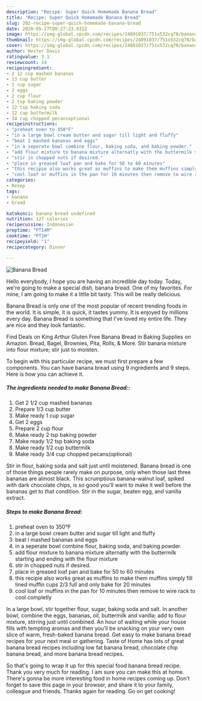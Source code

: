 ```yaml
---
description: "Recipe: Super Quick Homemade Banana Bread"
title: "Recipe: Super Quick Homemade Banana Bread"
slug: 202-recipe-super-quick-homemade-banana-bread
date: 2020-05-27T08:27:23.031Z
image: https://img-global.cpcdn.com/recipes/24891037/751x532cq70/banana-bread-recipe-main-photo.jpg
thumbnail: https://img-global.cpcdn.com/recipes/24891037/751x532cq70/banana-bread-recipe-main-photo.jpg
cover: https://img-global.cpcdn.com/recipes/24891037/751x532cq70/banana-bread-recipe-main-photo.jpg
author: Hester Davis
ratingvalue: 3.1
reviewcount: 14
recipeingredient:
- 2 12 cup mashed bananas
- 13 cup butter
- 1 cup sugar
- 2 eggs
- 2 cup flour
- 2 tsp baking powder
- 12 tsp baking soda
- 12 cup buttermilk
- 34 cup chopped pecansoptional
recipeinstructions:
- "preheat oven to 350°F"
- "in a large bowl cream butter and sugar till light and fluffy"
- "beat I mashed bananas and eggs"
- "in a seperate bowl combine flour, baking soda, and baking powder."
- "add flour mixture to banana mixture alternatly with the buttermilk starting and ending with the flour mixture"
- "stir in chopped nuts if desired."
- "place in greased loaf pan and bake for 50 to 60 minutes"
- "this recipie also works great as muffins to make them muffins simply fill lined muffin cups 2/3 full  and only bake for 20 minutes"
- "cool loaf or muffins in the pan for 10 minutes then remove to wire rack to cool completly"
categories:
- Resep
tags:
- banana
- bread

katakunci: banana bread undefined
nutrition: 127 calories
recipecuisine: Indonesian
preptime: "PT14M"
cooktime: "PT1H"
recipeyield: "1"
recipecategory: Dinner

---
```



![Banana Bread](https://img-global.cpcdn.com/recipes/24891037/751x532cq70/banana-bread-recipe-main-photo.jpg)

Hello everybody, I hope you are having an incredible day today. Today, we're going to make a special dish, banana bread. One of my favorites. For mine, I am going to make it a little bit tasty. This will be really delicious.

Banana Bread is only one of the most popular of recent trending foods in the world. It is simple, it is quick, it tastes yummy. It is enjoyed by millions every day. Banana Bread is something that I've loved my entire life. They are nice and they look fantastic.

Find Deals on King Arthur Gluten Free Banana Bread in Baking Supplies on Amazon. Bread, Bagel, Brownies, Pita, Rolls, &amp; More. Stir banana mixture into flour mixture; stir just to moisten.


To begin with this particular recipe, we must first prepare a few components. You can have banana bread using 9 ingredients and 9 steps. Here is how you can achieve it.

##### The ingredients needed to make Banana Bread::

1. Get 2 1/2 cup mashed bananas
1. Prepare 1/3 cup butter
1. Make ready 1 cup sugar
1. Get 2 eggs
1. Prepare 2 cup flour
1. Make ready 2 tsp baking powder
1. Make ready 1/2 tsp baking soda
1. Make ready 1/2 cup buttermilk
1. Make ready 3/4 cup chopped pecans(optional)


Stir in flour, baking soda and salt just until moistened. Banana bread is one of those things people rarely make on purpose, only when those last three bananas are almost black. This scrumptious banana-walnut loaf, spiked with dark chocolate chips, is so good you&#39;ll want to make it well before the bananas get to that condition. Stir in the sugar, beaten egg, and vanilla extract. 

##### Steps to make Banana Bread:

1. preheat oven to 350°F
1. in a large bowl cream butter and sugar till light and fluffy
1. beat I mashed bananas and eggs
1. in a seperate bowl combine flour, baking soda, and baking powder.
1. add flour mixture to banana mixture alternatly with the buttermilk starting and ending with the flour mixture
1. stir in chopped nuts if desired.
1. place in greased loaf pan and bake for 50 to 60 minutes
1. this recipie also works great as muffins to make them muffins simply fill lined muffin cups 2/3 full  and only bake for 20 minutes
1. cool loaf or muffins in the pan for 10 minutes then remove to wire rack to cool completly


In a large bowl, stir together flour, sugar, baking soda and salt. In another bowl, combine the eggs, bananas, oil, buttermilk and vanilla; add to flour mixture, stirring just until combined. An hour of waiting while your house fills with tempting aromas and then you&#39;ll be snacking on your very own slice of warm, fresh-baked banana bread. Get easy to make banana bread recipes for your next meal or gathering. Taste of Home has lots of great banana bread recipes including low fat banana bread, chocolate chip banana bread, and more banana bread recipes. 

So that's going to wrap it up for this special food banana bread recipe. Thank you very much for reading. I am sure you can make this at home. There's gonna be more interesting food in home recipes coming up. Don't forget to save this page in your browser, and share it to your family, colleague and friends. Thanks again for reading. Go on get cooking!
